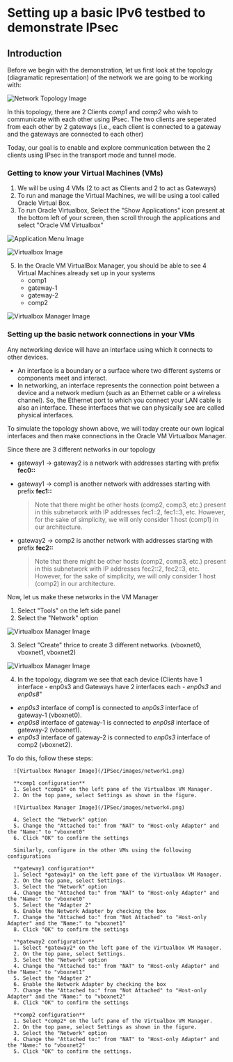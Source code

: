 # Setting up a basic IPv6 testbed to demonstrate IPsec
## Introduction
Before we begin with the demonstration, let us first look at the topology (diagramatic representation) of the network we are going to be working with:

![Network Topology Image](/IPSec/images/topology.png)

In this topology, there are 2 Clients *comp1* and *comp2* who wish to communicate with each other using IPsec. The two clients are seperated from each other by 2 gateways (i.e., each client is connected to a gateway and the gateways are connected to each other)

Today, our goal is to enable and explore communication between the 2 clients using IPsec in the transport mode and tunnel mode. 

### Getting to know your Virtual Machines (VMs)
1. We will be using 4 VMs (2 to act as Clients and 2 to act as Gateways)
2. To run and manage the Virtual Machines, we will be using a tool called Oracle Virtual Box.
3. To run Oracle Virtualbox, Select the "Show Applications" icon present at the bottom left of your screen, then scroll through the applications and select "Oracle VM Virtualbox"

![Application Menu Image](/IPSec/images/Application-Menu.png)

![Virtualbox Image](/IPSec/images/Virtualbox.png)

5. In the Oracle VM VirtualBox Manager, you should be able to see 4 Virtual Machines already set up in your systems
   - comp1
   - gateway-1
   - gateway-2
   - comp2

![Virtualbox Manager Image](/IPSec/images/vmMenu.png)

### Setting up the basic network connections in your VMs
Any networking device will have an interface using which it connects to other devices. 
- An interface is a boundary or a surface where two different systems or components meet and interact.
- In networking, an interface represents the connection point between a device and a network medium (such as an Ethernet cable or a wireless channel).
So, the Ethernet port to which you connect your LAN cable is also an interface. These interfaces that we can physically see are called physical interfaces.

To simulate the topology shown above, we will today create our own logical interfaces and then make connections in the Oracle VM Virtualbox Manager.

Since there are 3 different networks in our topology 
   - gateway1 -> gateway2 is a network with addresses starting with prefix **fec0::**
   - gateway1 -> comp1 is another network with addresses starting with prefix **fec1::**
     
     > Note that there might be other hosts (comp2, comp3, etc.) present in this subnetwork with IP addresses fec1::2, fec1::3, etc. However, for the sake of simplicity, we will only consider 1 host (comp1) in our architecture.
     
   - gateway2 -> comp2 is another network with addresses starting with prefix **fec2::**

     > Note that there might be other hosts (comp2, comp3, etc.) present in this subnetwork with IP addresses fec2::2, fec2::3, etc. However, for the sake of simplicity, we will only consider 1 host (comp2) in our architecture.

Now, let us make these networks in the VM Manager

   1. Select "Tools" on the left side panel
   2. Select the "Network" option

   ![Virtualbox Manager Image](/IPSec/images/network2.png)

   3. Select "Create" thrice to create 3 different networks. (vboxnet0, vboxnet1, vboxnet2)

   ![Virtualbox Manager Image](/IPSec/images/network3.png)

   4. In the topology, diagram we see that each device (Clients have 1 interface - enp0s3 and Gateways have 2 interfaces each - *enp0s3* and *enp0s8*"
   - *enp0s3* interface of comp1 is connected to *enp0s3* interface of gateway-1 (vboxnet0). 
   - *enp0s8* interface of gateway-1 is connected to *enp0s8* interface of gateway-2 (vboxnet1). 
   - *enp0s3* interface of gateway-2 is connected to *enp0s3* interface of comp2 (vboxnet2).
   
   To do this, follow these steps:

      ![Virtualbox Manager Image](/IPSec/images/network1.png)

      **comp1 configuration**
      1. Select *comp1* on the left pane of the Virtualbox VM Manager.
      2. On the top pane, select Settings as shown in the figure.

      ![Virtualbox Manager Image](/IPSec/images/network4.png)

      4. Select the "Network" option
      5. Change the "Attached to:" from "NAT" to "Host-only Adapter" and the "Name:" to "vboxnet0"
      6. Click "OK" to confirm the settings

      Similarly, configure in the other VMs using the following configurations
      
      **gateway1 configuration**
      1. Select *gateway1* on the left pane of the Virtualbox VM Manager.
      2. On the top pane, select Settings.
      3. Select the "Network" option
      4. Change the "Attached to:" from "NAT" to "Host-only Adapter" and the "Name:" to "vboxnet0"
      5. Select the "Adapter 2"
      6. Enable the Network Adapter by checking the box
      7. Change the "Attached to:" from "Not Attached" to "Host-only Adapter" and the "Name:" to "vboxnet1"
      8. Click "OK" to confirm the settings
    
      **gateway2 configuration**
      1. Select *gateway2* on the left pane of the Virtualbox VM Manager.
      2. On the top pane, select Settings.
      3. Select the "Network" option
      4. Change the "Attached to:" from "NAT" to "Host-only Adapter" and the "Name:" to "vboxnet1"
      5. Select the "Adapter 2"
      6. Enable the Network Adapter by checking the box
      7. Change the "Attached to:" from "Not Attached" to "Host-only Adapter" and the "Name:" to "vboxnet2"
      8. Click "OK" to confirm the settings
    
      **comp2 configuration**
      1. Select *comp2* on the left pane of the Virtualbox VM Manager.
      2. On the top pane, select Settings as shown in the figure.
      3. Select the "Network" option
      4. Change the "Attached to:" from "NAT" to "Host-only Adapter" and the "Name:" to "vboxnet2"
      5. Click "OK" to confirm the settings.



